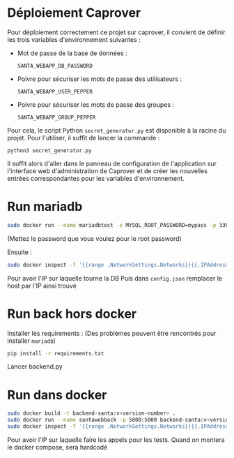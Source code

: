 # Déploiement Caprover

Pour déploiement correctement ce projet sur caprover, il convient de définir les trois variables d'environnement suivantes :
<ul>
  <li> Mot de passe de la base de données :
        
    SANTA_WEBAPP_DB_PASSWORD
  </li>
  <li> Poivre pour sécuriser les mots de passe des utilisateurs : 
    
    SANTA_WEBAPP_USER_PEPPER
  </li>
  <li> Poivre pour sécuriser les mots de passe des groupes :
    
    SANTA_WEBAPP_GROUP_PEPPER
  </li>
</ul>

Pour cela, le script Python ```secret_generator.py``` est disponible à la racine du projet. Pour l'utiliser, il suffit de lancer la commande :

    python3 secret_generator.py

Il suffit alors d'aller dans le panneau de configuration de l'application sur l'interface web d'administration de Caprover et de créer les nouvelles entrées correspondantes pour les variables d'environnement.

# Run mariadb
```sh
sudo docker run --name mariadbtest -e MYSQL_ROOT_PASSWORD=mypass -p 3306:3306 -d docker.io/library/mariadb:latest
```
(Mettez le password que vous voulez pour le root password)

Ensuite :
``` sh
sudo docker inspect -f '{{range .NetworkSettings.Networks}}{{.IPAddress}}{{end}}' mariadbtest
```
Pour avoir l'IP sur laquelle tourne la DB
Puis dans `config.json` remplacer le host par l'IP ainsi trouvé


# Run back hors docker

Installer les requirements :
(Des problèmes peuvent être rencontrés pour installer `mariadb`)

```sh
pip install -r requirements.txt
```

Lancer backend.py

# Run dans docker

```sh
sudo docker build -t backend-santa:v<version-number> .
sudo docker run --name santawebback -p 5000:5000 backend-santa:v<version-number>
sudo docker inspect -f '{{range .NetworkSettings.Networks}}{{.IPAddress}}{{end}}' santawebback
```

Pour avoir l'IP sur laquelle faire les appels pour les tests.
Quand on montera le docker compose, sera hardcodé
